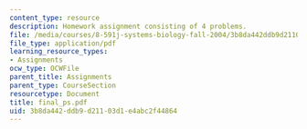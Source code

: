 ```yaml
---
content_type: resource
description: Homework assignment consisting of 4 problems.
file: /media/courses/8-591j-systems-biology-fall-2004/3b8da442ddb9d21103d1e4abc2f44864_final_ps.pdf
file_type: application/pdf
learning_resource_types:
- Assignments
ocw_type: OCWFile
parent_title: Assignments
parent_type: CourseSection
resourcetype: Document
title: final_ps.pdf
uid: 3b8da442-ddb9-d211-03d1-e4abc2f44864
---
```

